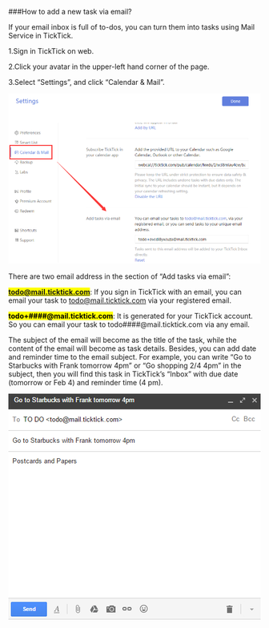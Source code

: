 ###How to add a new task via email?

If your email inbox is full of to-dos, you can turn them into tasks using Mail Service in TickTick.

1.Sign in TickTick on web.

2.Click your avatar in the upper-left hand corner of the page.

3.Select “Settings”, and click “Calendar & Mail”.

![](viaemail.png)

There are two email address in the section of “Add tasks via email”:

**<mark>todo@mail.ticktick.com</mark>**: If you sign in TickTick with an email, you can email your task to todo@mail.ticktick.com via your registered email.


**<mark>todo+####@mail.ticktick.com<mark>**: It is generated for your TickTick account. So you can email your task to todo####@mail.ticktick.com via any email.


The subject of the email will become as the title of the task, while the content of the email will become as task details. Besides, you can add date and reminder time to the email subject. For example, you can write “Go to Starbucks with Frank tomorrow 4pm” or “Go shopping 2/4 4pm” in the subject, then you will find this task in TickTick’s “Inbox” with due date (tomorrow or Feb 4) and reminder time (4 pm).


![](../images/email.png)
